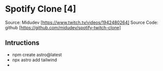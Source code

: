 # Spotify Clone [4]

 Source: Midudev [https://www.twitch.tv/videos/1942480264]
 Source Code: github [https://github.com/midudev/spotify-twitch-clone]

## Intructions

  - npm create astro@latest
  - npx astro add tailwind
  - 